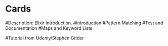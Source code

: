 # Cards

#Description: Elixir introduction. 
  #Introduction
  #Pattern Matching
  #Test and Documentation
  #Maps and Keyword Lists


#Tutorial from Udemy/Stephen Grider



